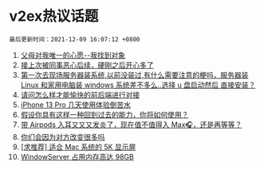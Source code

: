 # v2ex热议话题

`最后更新时间：2021-12-09 16:07:12 +0800`

1. [父母对我唯一的心愿--我找到对象](https://www.v2ex.com/t/820907)
1. [接上次被同事恶心后续，硬刚之后开心多了](https://www.v2ex.com/t/821072)
1. [第一次去现场服务器装系统,以前没装过,有什么需要注意的梗吗，服务器装 Linux 和家用电脑装 windows 系统差不多么..选择 u 盘启动然后 直接安装？](https://www.v2ex.com/t/820945)
1. [请问怎么样才能愉快的前后端进行对接](https://www.v2ex.com/t/821032)
1. [iPhone 13 Pro 几天使用体验倒苦水](https://www.v2ex.com/t/821098)
1. [假设你具有这样一种回到过去的能力，你将如何使用？](https://www.v2ex.com/t/821015)
1. [带 Airpods 入耳又又又发炎了，现在值不值得入 Max🎧，还是再等等？](https://www.v2ex.com/t/821082)
1. [你们会因为对方改变很多吗](https://www.v2ex.com/t/821076)
1. [[求推荐] 适合 Mac 系统的 5K 显示屏](https://www.v2ex.com/t/820906)
1. [WindowServer 占用内存高达 98GB](https://www.v2ex.com/t/821049)

